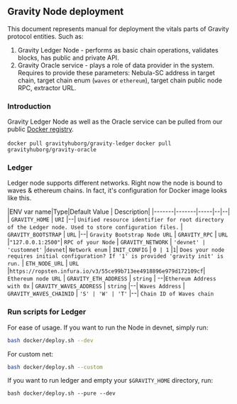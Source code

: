 
## Gravity Node deployment

This document represents manual for deployment the vitals parts of Gravity protocol entities. Such as:

1. Gravity Ledger Node - performs as basic chain operations, validates blocks, has public and private API. 
2. Gravity Oracle service - plays a role of data provider in the system. Requires to provide these parameters: Nebula-SC address in target chain, target chain enum (`waves` or `ethereum`), target chain public node RPC, extractor URL.

### Introduction

Gravity Ledger Node as well as the Oracle service can be pulled from our public [Docker registry](https://hub.docker.com/u/gravityhuborg).

`docker pull gravityhuborg/gravity-ledger`
`docker pull gravityhuborg/gravity-oracle`

### Ledger

Ledger node supports different networks. Right now the node is bound to waves & ethereum chains. In fact, it's configuration for Docker image looks like this.


|ENV var name|Type|Default Value | Description|
|-------|-------|-----|--|--|
| `GRAVITY_HOME` | `URI` |--| `Unified resource identifier for root directory of the Ledger node. Used to store configuration files.`
| `GRAVITY_BOOTSTRAP` | `URL` |--| `Gravity Bootstrap Node URL`
| `GRAVITY_RPC` | `URL` |`"127.0.0.1:2500"`| `RPC of your Node`
| `GRAVITY_NETWORK` | `'devnet' | 'customnet'` |`devnet`| `Network enum`
| `INIT_CONFIG` | `0 | 1` |`1`| `Does your node requires initial configuration? If '1' is provided 'gravity init' is run.`
| `ETH_NODE_URL` | `URL` |`https://ropsten.infura.io/v3/55ce99b713ee4918896e979d172109cf`| `Ethereum node URL`
| `GRAVITY_ETH_ADDRESS` | `string` | --|`Ethereum Address with 0x`
| `GRAVITY_WAVES_ADDRESS` | `string` |--| `Waves Address`
| `GRAVITY_WAVES_CHAINID` | `'S' | 'W' | 'T'` |--| `Chain ID of Waves chain`

### Run scripts for Ledger

For ease of usage. If you want to run the Node in devnet, simply run:

```bash
bash docker/deploy.sh --dev
```

For custom net:
```bash
bash docker/deploy.sh --custom
```

If you want to run ledger and empty your ```$GRAVITY_HOME``` directory, run:

```
bash docker/deploy.sh --pure --dev
```
